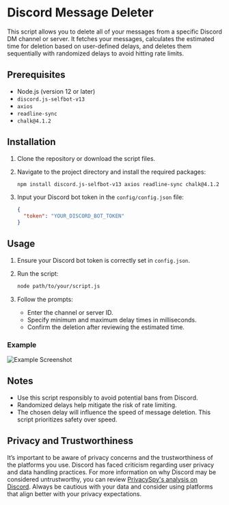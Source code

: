# Discord Message Deleter

This script allows you to delete all of your messages from a specific Discord DM channel or server. It fetches your messages, calculates the estimated time for deletion based on user-defined delays, and deletes them sequentially with randomized delays to avoid hitting rate limits.

## Prerequisites

- Node.js (version 12 or later)
- `discord.js-selfbot-v13`
- `axios`
- `readline-sync`
- `chalk@4.1.2`

## Installation

1. Clone the repository or download the script files.
2. Navigate to the project directory and install the required packages:

    ```bash
    npm install discord.js-selfbot-v13 axios readline-sync chalk@4.1.2
    ```

3. Input your Discord bot token in the `config/config.json` file:

    ```json
    {
      "token": "YOUR_DISCORD_BOT_TOKEN"
    }
    ```

## Usage

1. Ensure your Discord bot token is correctly set in `config.json`.
2. Run the script:

    ```bash
    node path/to/your/script.js
    ```

3. Follow the prompts:
    - Enter the channel or server ID.
    - Specify minimum and maximum delay times in milliseconds.
    - Confirm the deletion after reviewing the estimated time.

### Example

![Example Screenshot](https://github.com/user-attachments/assets/ce7997af-9f2e-4e56-81c5-6edb38c5d969)

## Notes

- Use this script responsibly to avoid potential bans from Discord.
- Randomized delays help mitigate the risk of rate limiting.
- The chosen delay will influence the speed of message deletion. This script prioritizes safety over speed.

## Privacy and Trustworthiness

It’s important to be aware of privacy concerns and the trustworthiness of the platforms you use. Discord has faced criticism regarding user privacy and data handling practices. For more information on why Discord may be considered untrustworthy, you can review [PrivacySpy's analysis on Discord](https://privacyspy.org/product/discord/). Always be cautious with your data and consider using platforms that align better with your privacy expectations.
